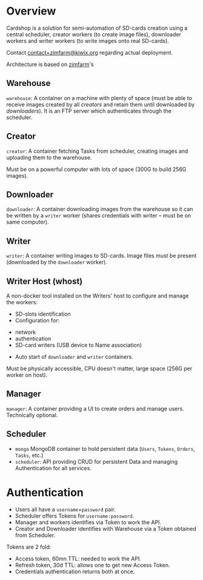 # Overview

Cardshop is a solution for semi-automation of SD-cards creation using a central scheduler, creator workers (to create image files), downloader workers and writer workers (to write images onto real SD-cards).

Contact contact+zimfarm@kiwix.org regarding actual deployment.

Architecture is based on [zimfarm](https://github.com/openzim/zimfarm)'s

## Warehouse

`warehouse`: A container on a machine with plenty of space (must be able to receive images created by all _creators_ and retain them until downloaded by _downloaders_). It is an FTP server which authenticates through the scheduler.

## Creator

`creator`: A container fetching Tasks from scheduler, creating images and uploading them to the warehouse.

Must be on a powerful computer with lots of space (300G to build 256G images).

## Downloader

`downloader`: A container downloading images from the warehouse so it can be written by a `writer` worker (shares credentials with writer – must be on same computer).

## Writer

`writer`: A container writing images to SD-cards. Image files must be present (downloaded by the `downloader` worker).

## Writer Host (whost)

A non-docker tool installed on the Writers' host to configure and manage the workers:

* SD-slots identification
* Configuration for:
 - network
 - authentication
 - SD-card writers (USB device to Name association)
* Auto start of `downloader` and `writer` containers.

Must be physically accessible, CPU doesn't matter, large space (256G per worker on host).

## Manager

`manager`: A container providing a UI to create orders and manage users. Technically optional.

## Scheduler

* `mongo` MongoDB container to hold persistent data (`Users`, `Tokens`, `Orders`, `Tasks`, etc.)
* `scheduler`: API providing CRUD for persistent Data and managing Authentication for all services.


# Authentication

* Users all have a `username`+`password` pair.
* Scheduler offers Tokens for `username:password`.
* Manager and workers identifies via Token to work the API.
* Creator and Downloader identifies with Warehouse via a Token obtained from Scheduler.

Tokens are 2 fold:

* Access token, 60mn TTL: needed to work the API.
* Refresh token, 30d TTL: allows one to get new Access Token.
* Credentials authentication returns both at once.
